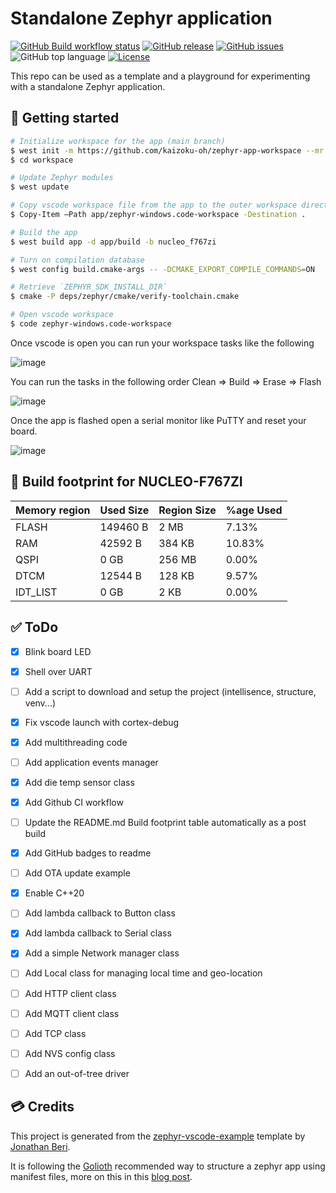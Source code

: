 # Standalone Zephyr application

[![GitHub Build workflow status](https://github.com/kaizoku-oh/zephyr-app-workspace/workflows/Build/badge.svg)](https://github.com/kaizoku-oh/zephyr-app-workspace/actions/workflows/build.yaml)
[![GitHub release](https://img.shields.io/github/v/release/kaizoku-oh/zephyr-app-workspace)](https://github.com/kaizoku-oh/zephyr-app-workspace/releases)
[![GitHub issues](https://img.shields.io/github/issues/kaizoku-oh/zephyr-app-workspace)](https://github.com/kaizoku-oh/zephyr-app-workspace/issues)
![GitHub top language](https://img.shields.io/github/languages/top/kaizoku-oh/zephyr-app-workspace)
[![License](https://img.shields.io/github/license/kaizoku-oh/zephyr-app-workspace)](https://github.com/kaizoku-oh/zephyr-app-workspace/blob/main/LICENSE)

This repo can be used as a template and a playground for experimenting with a standalone Zephyr application.

## 🚀 Getting started

```bash
# Initialize workspace for the app (main branch)
$ west init -m https://github.com/kaizoku-oh/zephyr-app-workspace --mr main workspace
$ cd workspace

# Update Zephyr modules
$ west update

# Copy vscode workspace file from the app to the outer workspace directory
$ Copy-Item –Path app/zephyr-windows.code-workspace -Destination .

# Build the app
$ west build app -d app/build -b nucleo_f767zi

# Turn on compilation database
$ west config build.cmake-args -- -DCMAKE_EXPORT_COMPILE_COMMANDS=ON

# Retrieve `ZEPHYR_SDK_INSTALL_DIR`
$ cmake -P deps/zephyr/cmake/verify-toolchain.cmake

# Open vscode workspace
$ code zephyr-windows.code-workspace
```
Once vscode is open you can run your workspace tasks like the following

![image](https://github.com/kaizoku-oh/zephyr-app-workspace/assets/22129291/b1eca6ce-78d9-469e-8675-fe2e84a79f1e)

You can run the tasks in the following order Clean => Build => Erase => Flash

![image](https://github.com/kaizoku-oh/zephyr-app-workspace/assets/22129291/08cda574-0ea5-4c34-8598-d53e3c5c96de)

Once the app is flashed open a serial monitor like PuTTY and reset your board.

![image](https://github.com/kaizoku-oh/zephyr-app-workspace/assets/22129291/d1f073a3-197b-40f9-8e73-649a705cd287)

## 🔨 Build footprint for NUCLEO-F767ZI

| Memory region | Used Size   | Region Size | %age Used   |
| ------------- | ----------- | ----------- | ----------- |
| FLASH         | 149460 B    | 2   MB      | 7.13%       |
| RAM           | 42592  B    | 384 KB      | 10.83%      |
| QSPI          | 0     GB    | 256 MB      | 0.00%       |
| DTCM          | 12544  B    | 128 KB      | 9.57%       |
| IDT_LIST      | 0     GB    | 2   KB      | 0.00%       |

## ✅ ToDo

- [x] Blink board LED

- [x] Shell over UART

- [ ] Add a script to download and setup the project (intellisence, structure, venv...)

- [x] Fix vscode launch with cortex-debug

- [x] Add multithreading code

- [ ] Add application events manager

- [x] Add die temp sensor class

- [x] Add Github CI workflow

- [ ] Update the README.md Build footprint table automatically as a post build

- [x] Add GitHub badges to readme

- [ ] Add OTA update example

- [x] Enable C++20

- [ ] Add lambda callback to Button class

- [x] Add lambda callback to Serial class

- [x] Add a simple Network manager class

- [ ] Add Local class for managing local time and geo-location

- [ ] Add HTTP client class

- [ ] Add MQTT client class

- [ ] Add TCP class

- [ ] Add NVS config class

- [ ] Add an out-of-tree driver

## 💳 Credits
This project is generated from the [zephyr-vscode-example](https://github.com/beriberikix/zephyr-vscode-example) template by [Jonathan Beri](https://github.com/beriberikix).

It is following the [Golioth](https://github.com/golioth) recommended way to structure a zephyr app using manifest files, more on this in this [blog post](https://blog.golioth.io/improving-zephyr-project-structure-with-manifest-files/).
